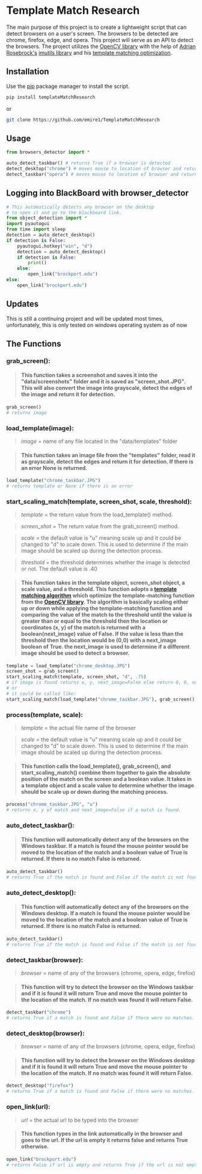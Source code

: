 # Template Match Research

The main purpose of this project is to create a lightweight script that can detect browsers on a user's screen. The browsers to be detected are chrome, firefox, edge, and opera. This project will serve as an API to detect the browsers. The project utilizes the [OpenCV library](https://docs.opencv.org/master/) with the help of [Adrian Rosebrock's](https://github.com/jrosebr1) [imutils library](https://github.com/jrosebr1/imutils) and his [template matching optimization](https://www.pyimagesearch.com/2015/01/26/multi-scale-template-matching-using-python-opencv/).

## Installation

Use the [pip](https://pip.pypa.io/en/stable/) package manager to install the script.

```bash
pip install templateMatchResearch
```
or 

```bash
git clone https://github.com/emire1/TemplateMatchResearch
```

## Usage

```python
from browsers_detector import *

auto_detect_taskbar() # returns True if a browser is detected
detect_desktop("chrome") # moves mouse to location of browser and return True if browser is detected
detect_taskbar("opera") # moves mouse to location of browser and return True if browser is detected
```

## Logging into BlackBoard with browser_detector

```python
# This automatically detects any browser on the desktop
# to open it and go to the blackboard link.
from object_detection import *
import pyautogui
from time import sleep
detection = auto_detect_desktop()
if detection is False:
    pyautogui.hotkey("win", "d")
    detection = auto_detect_desktop() 
    if detection is False:
        print()
    else:
        open_link("brockport.edu")
else:
    open_link("brockport.edu")
```

## Updates
This is still a continuing project and will be updated most times, unfortunately, this is only tested on windows operating system as of now

## The Functions

### grab_screen(): 
> #### This function takes a screenshot and saves it into the "data/screenshots" folder and it is saved as "screen_shot.JPG". This will also convert the image into grayscale, detect the edges of the image and return it for detection.
```python
grab_screen() 
# returns image
```

### load_template(image): 
> *image* = name of any file located in the "data/templates" folder

> #### This function takes an image file from the "templates" folder, read it as grayscale, detect the edges and return it for detection. If there is an error None is returned.
```python
load_template("chrome_taskbar.JPG") 
# returns template or None if there is an error
```

### start_scaling_match(template, screen_shot, scale, threshold):
>  *template* = the return value from the load_template() method.
 
>  *screen_shot* = The return value from the grab_screen() method.

>  *scale* = the default value is "u" meaning scale up and it could be changed to "d" to scale down. This is used to determine if the main image should be scaled up during the detection process. 

>  *threshold* = the threshold determines whether the image is detected or not. The default value is .40
 
> #### This function takes in the template object, screen_shot object, a scale value, and a threshold. This function adopts a [template matching algorithm](https://www.pyimagesearch.com/2015/01/26/multi-scale-template-matching-using-python-opencv/) which optimize the template-matching function from the [OpenCV library](https://docs.opencv.org/master/). The algorithm is basically scaling either up or down while applying the template-matching function and comparing the value of the match to the threshold until the value is greater than or equal to the threshold then the location or coordinates (x, y) of the match is returned with a boolean(next_image) value of False. If the value is less than the threshold then the location would be (0,0) with a next_image boolean of True. the next_image is used to determine if a different image should be used to detect a browser.

```python
template = load_template("chrome_desktop.JPG")
screen_shot = grab_screen()
start_scaling_match(template, screen_shot, "d", .75)
# if image is found returns x, y, next_image=False else return 0, 0, next_image=True
# or
# it could be called like:
start_scaling_match(load_template("chrome_taskbar.JPG"), grab_screen(), "d", .50) 
```

### process(template, scale):
>  *template* = the actual file name of the browser
 
>  *scale* = the default value is "u" meaning scale up and it could be changed to "d" to scale down. This is used to determine if the main image should be scaled up during the detection process. 

 
> #### This function calls the load_template(), grab_screen(), and start_scaling_match() combine them together to gain the absolute position of the match on the screen and a boolean value. It takes in a template object and a scale value to determine whether the image should be scale up or down during the matching process.

```python
process("chrome_taskbar.JPG", "u")
# returns x, y of match and next_image=False if a match is found.
```

### auto_detect_taskbar(): 
> #### This function will automatically detect any of the browsers on the Windows taskbar. If a match is found the mouse pointer would be moved to the location of the match and a boolean value of True is returned. If there is no match False is returned.
```python
auto_detect_taskbar() 
# returns True if the match is found and False if the match is not found
```

### auto_detect_desktop(): 
> #### This function will automatically detect any of the browsers on the Windows desktop. If a match is found the mouse pointer would be moved to the location of the match and a boolean value of True is returned. If there is no match False is returned.
```python
auto_detect_taskbar() 
# returns True if the match is found and False if the match is not found
```

### detect_taskbar(browser): 
> *browser* = name of any of the browsers (chrome, opera, edge, firefox)

> #### This function will try to detect the browser on the Windows taskbar and if it is found it will return True and move the mouse pointer to the location of the match. If no match was found it will return False.
```python
detect_taskbar("chrome") 
# returns True if a match is found and False if there were no matches.
```

### detect_desktop(browser): 
> *browser* = name of any of the browsers (chrome, opera, edge, firefox)

> #### This function will try to detect the browser on the Windows desktop and if it is found it will return True and move the mouse pointer to the location of the match. If no match was found it will return False.
```python
detect_desktop("firefox") 
# returns True if a match is found and False if there were no matches.
```

### open_link(url): 
> *url* = the actual url to be typed into the browser

> #### This function types in the link automatically in the browser and  goes to the url. If the url is empty it returns false and returns True otherwise.
```python
open_link("brockport.edu") 
# returns False if url is empty and returns True if the url is not empty
```

